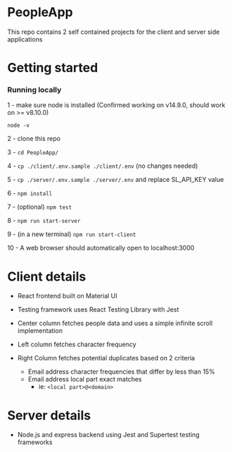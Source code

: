 # PeopleApp
This repo contains 2 self contained projects for the client and server side applications

# Getting started

### Running locally

1 - make sure node is installed (Confirmed working on v14.9.0, should work on >= v8.10.0)

```node -v```

2 - clone this repo

3 - ```cd PeopleApp/```

4 - ```cp ./client/.env.sample ./client/.env``` (no changes needed)

5 - ```cp ./server/.env.sample ./server/.env``` and replace SL_API_KEY value

6 - ```npm install```

7 - (optional) ```npm test```

8 - ```npm run start-server```

9 - (in a new terminal) ```npm run start-client```

10 - A web browser should automatically open to localhost:3000

# Client details

* React frontend built on Material UI
* Testing framework uses React Testing Library with Jest

* Center column fetches people data and uses a simple infinite scroll implementation
* Left column fetches character frequency
* Right Column fetches potential duplicates based on 2 criteria
  * Email address character frequencies that differ by less than 15%
  * Email address local part exact matches
    * ie: ```<local part>@<domain>```
    
# Server details

* Node.js and express backend using Jest and Supertest testing frameworks
